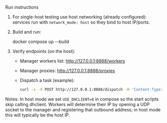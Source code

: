 Run instructions

1. For single-host testing use host networking (already configured): services run with `network_mode: host` so they bind to host IP/ports.

2. Build and run:

   docker compose up --build

3. Verify endpoints (on the host):

   - Manager workers list: http://127.0.0.1:8888/workers
   - Manager proxies: http://127.0.0.1:8888/proxies
   - Dispatch a task (example):

     ```bash
     curl -s -X POST http://127.0.0.1:8888/dispatch -H 'Content-Type: application/json' -d '{"job":"hello"}' | jq
     ```

Notes: In host mode we set `USE_DHCLIENT=0` in compose so the start scripts skip calling dhclient. Workers will determine their IP by opening a UDP socket to the manager and registering that outbound address; in host mode this will typically be the host IP.
